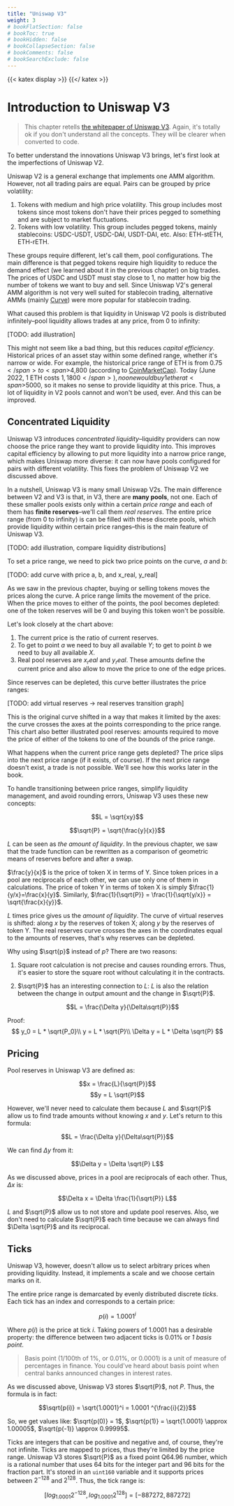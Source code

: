 ```yaml
---
title: "Uniswap V3"
weight: 3
# bookFlatSection: false
# bookToc: true
# bookHidden: false
# bookCollapseSection: false
# bookComments: false
# bookSearchExclude: false
---
```

{{< katex display >}} {{</ katex >}}

# Introduction to Uniswap V3

> This chapter retells [the whitepaper of Uniswap V3](https://uniswap.org/whitepaper-v3.pdf). Again, it's totally ok if
you don't understand all the concepts. They will be clearer when converted to code.

To better understand the innovations Uniswap V3 brings, let's first look at the imperfections of Uniswap V2.

Uniswap V2 is a general exchange that implements one AMM algorithm. However, not all trading pairs are equal.
Pairs can be grouped by price volatility:

1. Tokens with medium and high price volatility. This group includes most tokens since most tokens don't have their
prices pegged to something and are subject to market fluctuations.
1. Tokens with low volatility. This group includes pegged tokens, mainly stablecoins: USDC-USDT, USDC-DAI, USDT-DAI, etc.
Also: ETH-stETH, ETH-rETH.

These groups require different, let's call them, pool configurations. The main difference is that pegged tokens require
high liquidity to reduce the demand effect (we learned about it in the previous chapter) on big trades. The prices of
USDC and USDT must stay close to 1, no matter how big the number of tokens we want to buy and sell. Since Uniswap V2's
general AMM algorithm is not very well suited for stablecoin trading, alternative AMMs (mainly [Curve](https://curve.fi))
were more popular for stablecoin trading.

What caused this problem is that liquidity in Uniswap V2 pools is distributed infinitely–pool liquidity allows trades at
any price, from 0 to infinity:

[TODO: add illustration]

This might not seem like a bad thing, but this reduces *capital efficiency*. Historical prices of an asset stay within
some defined range, whether it's narrow or wide. For example, the historical price range of ETH is from <span>$0.75</span>
to <span>$4,800</span> (according to [CoinMarketCap](https://coinmarketcap.com/currencies/ethereum/)). Today (June 2022,
 1 ETH costs <span>$1,1800</span>), no one would buy 1 ether at <span>$5000</span>, so it makes no sense to provide
liquidity at this price. Thus, a lot of liquidity in V2 pools cannot and won't be used, ever. And this can be improved.

## Concentrated Liquidity

Uniswap V3 introduces *concentrated liquidity*–liquidity providers can now choose the price range they want to provide
liquidity into. This improves capital efficiency by allowing to put more liquidity into a narrow price range, which makes
Uniswap more diverse: it can now have pools configured for pairs with different volatility. This fixes the problem of
Uniswap V2 we discussed above.

In a nutshell, Uniswap V3 is many small Uniswap V2s. The main difference between V2 and V3 is that, in V3, there are 
**many pools**, not one. Each of these smaller pools exists only within a certain *price range* and each of them has
**finite reserves**–we'll call them *real reserves*. The entire price range (from 0 to infinity) is can be filled with
these discrete pools, which provide liquidity within certain price ranges–this is the main feature of Uniswap V3.

[TODO: add illustration, compare liquidity distributions]

To set a price range, we need to pick two price points on the curve, $a$ and $b$:

[TODO: add curve with price a, b, and x_real, y_real]

As we saw in the previous chapter, buying or selling tokens moves the prices along the curve. A price range limits the
movement of the price. When the price moves to either of the points, the pool becomes depleted: one of the token reserves
will be 0 and buying this token won't be possible.

Let's look closely at the chart above:
1. The current price is the ratio of current reserves.
1. To get to point $a$ we need to buy all available $Y$; to get to point $b$ we need to buy all available $X$.
1. Real pool reserves are $x_real$ and $y_real$. These amounts define the current price and also allow to move the price
to one of the edge prices.

Since reserves can be depleted, this curve better illustrates the price ranges:

[TODO: add virtual reserves -> real reserves transition graph]

This is the original curve shifted in a way that makes it limited by the axes: the curve crosses the axes at the points
corresponding to the price range. This chart also better illustrated pool reserves: amounts required to move the price
of either of the tokens to one of the bounds of the price range.

What happens when the current price range gets depleted? The price slips into the next price range (if it exists, of
course). If the next price range doesn't exist, a trade is not possible. We'll see how this works later in the book.

To handle transitioning between price ranges, simplify liquidity management, and avoid rounding errors, Uniswap V3 uses
these new concepts:

$$L = \sqrt{xy}$$

$$\sqrt{P} = \sqrt{\frac{y}{x}}$$

$L$ can be seen as *the amount of liquidity*. In the previous chapter, we saw that the trade function can be rewritten as
a comparison of geometric means of reserves before and after a swap.

$\frac{y}{x}$ is the price of token X in terms of Y. Since token prices in a pool are reciprocals of each other,
we can use only one of them in calculations. The price of token Y in terms of token X is simply 
$\frac{1}{y/x}=\frac{x}{y}$. Similarly, $\frac{1}{\sqrt{P}} = \frac{1}{\sqrt{y/x}} = \sqrt{\frac{x}{y}}$.

$L$ times price gives us the *amount of liquidity*. The curve of virtual reserves is shifted: along $x$ by the reserves of
token X; along $y$ by the reserves of token Y. The real reserves curve crosses the axes in the coordinates equal to the
amounts of reserves, that's why reserves can be depleted.

Why using $\sqrt{p}$ instead of $p$? There are two reasons:

1. Square root calculation is not precise and causes rounding errors. Thus, it's easier to store the square root without
calculating it in the contracts.
1. $\sqrt{P}$ has an interesting connection to $L$: $L$ is also the relation between the change in output amount and 
the change in $\sqrt{P}$.

    $$L = \frac{\Delta y}{\Delta\sqrt{P}}$$

Proof: 
    $$
    y_0 = L * \sqrt{P_0}\\
    y = L * \sqrt{P}\\
    \Delta y = L * \Delta \sqrt{P}
    $$

## Pricing

Pool reserves in Uniswap V3 are defined as:

$$x = \frac{L}{\sqrt{P}}$$
$$y = L \sqrt{P}$$

However, we'll never need to calculate them because $L$ and $\sqrt{P}$ allow us to find trade amounts without knowing
$x$ and $y$. Let's return to this formula:

$$L = \frac{\Delta y}{\Delta\sqrt{P}}$$

We can find $\Delta y$ from it:

$$\Delta y = \Delta \sqrt{P} L$$

As we discussed above, prices in a pool are reciprocals of each other. Thus, $\Delta x$ is:

$$\Delta x = \Delta \frac{1}{\sqrt{P}} L$$

$L$ and $\sqrt{P}$ allow us to not store and update pool reserves. Also, we don't need to calculate $\sqrt{P}$ each time
because we can always find $\Delta \sqrt{P}$ and its reciprocal.

## Ticks

Uniswap V3, however, doesn't allow us to select arbitrary prices when providing liquidity. Instead, it implements a scale
and we choose certain marks on it.

The entire price range is demarcated by evenly distributed discrete *ticks*. Each tick has an index and corresponds to
a certain price:

$$p(i) = 1.0001^i$$

Where $p(i)$ is the price at tick $i$. Taking powers of 1.0001 has a desirable property: the difference between two
adjacent ticks is 0.01% or *1 basis point*.

> Basis point (1/100th of 1%, or 0.01%, or 0.0001) is a unit of measure of percentages in finance. You could've heard about
basis point when central banks announced changes in interest rates.

As we discussed above, Uniswap V3 stores $\sqrt{P}$, not $P$. Thus, the formula is in fact:

$$\sqrt{p(i)} = \sqrt{1.0001}^i = 1.0001 ^{\frac{i}{2}}$$

So, we get values like: $\sqrt{p(0)} = 1$, $\sqrt{p(1)} = \sqrt{1.0001} \approx 1.00005$, $\sqrt{p(-1)} \approx 0.99995$.

Ticks are integers that can be positive and negative and, of course, they're not infinite. Ticks are mapped to prices,
thus they're limited by the price range. Uniswap V3 stores $\sqrt{P}$ as a fixed point Q64.96 number, which is a rational
number that uses 64 bits for the integer part and 96 bits for the fraction part. It's stored in an `uint160` variable and
it supports prices between $2^{-128}$ and $2^{128}$. Thus, the tick range is:

$$[log_{1.0001}2^{-128}, log_{1.0001}{2^{128}}] = [-887272, 887272]$$